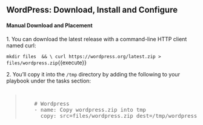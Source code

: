 ## WordPress: Download, Install and Configure

#### Manual Download and Placement

1\. You can download the latest release with a command-line HTTP client named curl:

`mkdir files  && \
curl https://wordpress.org/latest.zip > files/wordpress.zip`{{execute}}

2\. You’ll copy it into the `/tmp` directory by adding the following to your playbook under the tasks section:

<pre class="file" data-filename="playbook.yml"><blockquote>
    # Wordpress
    - name: Copy wordpress.zip into tmp
      copy: src=files/wordpress.zip dest=/tmp/wordpress.zip
</blockquote></pre>
